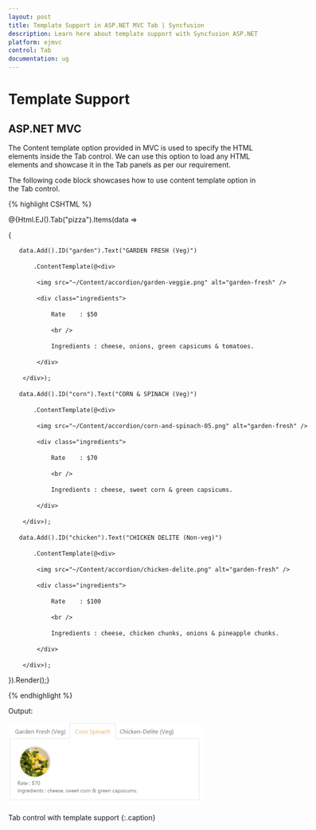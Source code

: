 ```yaml
---
layout: post
title: Template Support in ASP.NET MVC Tab | Syncfusion
description: Learn here about template support with Syncfusion ASP.NET MVC Tab control, its elements, and more.
platform: ejmvc
control: Tab 
documentation: ug
---
```


# Template Support

## ASP.NET MVC

The Content template option provided in MVC is used to specify the HTML elements inside the Tab control. We can use this option to load any HTML elements and showcase it in the Tab panels as per our requirement.

The following code block showcases how to use content template option in the Tab control.



{% highlight CSHTML %}



<div style="width:650px">

@{Html.EJ().Tab("pizza").Items(data =>

   {

	   data.Add().ID("garden").Text("GARDEN FRESH (Veg)")

		   .ContentTemplate(@<div>

			<img src="~/Content/accordion/garden-veggie.png" alt="garden-fresh" />

			<div class="ingredients">

				Rate    : $50

				<br />

				Ingredients : cheese, onions, green capsicums & tomatoes.

			</div>

		</div>);

	   data.Add().ID("corn").Text("CORN & SPINACH (Veg)")

		   .ContentTemplate(@<div>

			<img src="~/Content/accordion/corn-and-spinach-05.png" alt="garden-fresh" />

			<div class="ingredients">

				Rate    : $70

				<br />

				Ingredients : cheese, sweet corn & green capsicums.

			</div>

		</div>);

	   data.Add().ID("chicken").Text("CHICKEN DELITE (Non-veg)")

		   .ContentTemplate(@<div>

			<img src="~/Content/accordion/chicken-delite.png" alt="garden-fresh" />

			<div class="ingredients">

				Rate    : $100

				<br />

				Ingredients : cheese, chicken chunks, onions & pineapple chunks.

			</div>

		</div>);

   }).Render();}

</div>


{% endhighlight %}




Output:

![](Template-Support_images/Template-Support_img1.png)

Tab control with template support
{:.caption}



